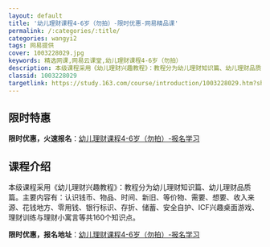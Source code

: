 ```yaml
---
layout: default
title: '幼儿理财课程4-6岁（勿拍）-限时优惠-网易精品课'
permalink: /:categories/:title/
categories: wangyi2
tags: 网易提供
cover: 1003228029.jpg
keywords: 精选网课,网易云课堂,幼儿理财课程4-6岁（勿拍）
description: 本级课程采用《幼儿理财兴趣教程》：教程分为幼儿理财知识篇、幼儿理财品质篇。主要内容有：认识钱币、物品、时间、新旧、等价物
classid: 1003228029
targetlink: https://study.163.com/course/introduction/1003228029.htm?share=1&shareId=1025206652&utm_campaign=share&utm_medium=iphoneShare&utm_source=&utm_u=1025206652
---
```


## 限时特惠

**限时优惠，火速报名**：[幼儿理财课程4-6岁（勿拍）-报名学习](https://study.163.com/course/introduction/1003228029.htm?share=1&shareId=1025206652&utm_campaign=share&utm_medium=iphoneShare&utm_source=&utm_u=1025206652)

## 课程介绍

本级课程采用《幼儿理财兴趣教程》：教程分为幼儿理财知识篇、幼儿理财品质篇。主要内容有：认识钱币、物品、时间、新旧、等价物、需要、想要、收入来源、花钱地方、零用钱、银行标识、存折、储蓄、安全自护、ICF兴趣桌面游戏、理财训练与理财小寓言等共160个知识点。

**限时优惠，报名地址**：[幼儿理财课程4-6岁（勿拍）-报名学习](https://study.163.com/course/introduction/1003228029.htm?share=1&shareId=1025206652&utm_campaign=share&utm_medium=iphoneShare&utm_source=&utm_u=1025206652)

